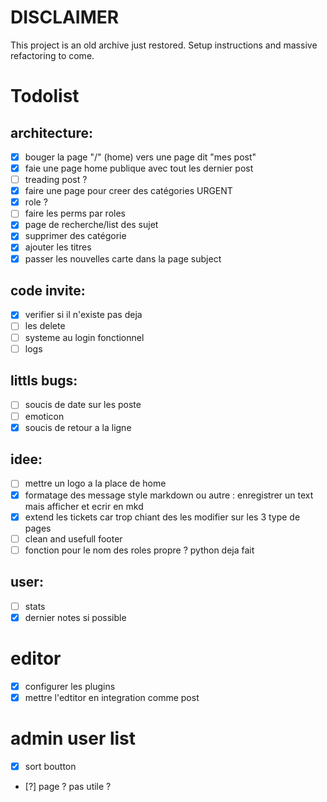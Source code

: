 # DISCLAIMER
This project is an old archive just restored. Setup instructions and massive refactoring to come.


# Todolist

## architecture:
  - [x] bouger la page "/" (home) vers une page dit "mes post"
  - [x] faie une page home publique avec tout les dernier post
  - [ ] treading post ?
  - [x] faire une page pour creer des catégories URGENT
  - [x] role ?
  - [ ] faire les perms par roles
  - [x] page de recherche/list des sujet
  - [X] supprimer des catégorie
  - [X] ajouter les titres
  - [X] passer les nouvelles carte dans la page subject

## code invite:
  - [X] verifier si il n'existe pas deja
  - [ ] les delete
  - [ ] systeme au login fonctionnel
  - [ ] logs

## littls bugs:
  - [ ] soucis de date sur les poste
  - [ ] emoticon
  - [x] soucis de retour a la ligne

## idee:
  - [ ] mettre un logo a la place de home
  - [x] formatage des message style markdown ou autre :
    enregistrer un text mais afficher et ecrir en mkd
  - [x] extend les tickets car trop chiant des les modifier sur les 3 type de pages
  - [ ] clean and usefull footer
  - [ ] fonction pour le nom des roles propre ? python deja fait

## user:
- [ ] stats
- [x] dernier notes si possible

# editor
- [x] configurer les plugins
- [x] mettre l'edtitor en integration comme post

# admin user list
- [X] sort boutton
- [?] page ? pas utile ?

